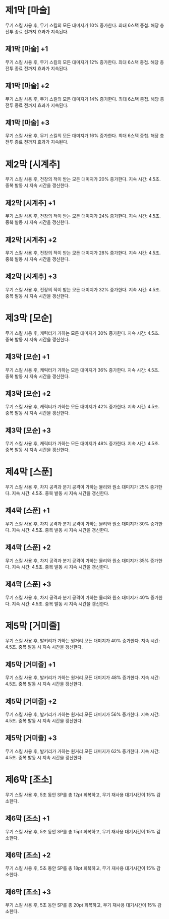 # 제1막 [마술]

무기 스킬 사용 후, 무기 스킬의 모든 대미지가 10% 증가한다. 최대 6스택 중첩. 해당 층 전투 종료 전까지 효과가 지속된다.

## 제1막 [마술] +1

무기 스킬 사용 후, 무기 스킬의 모든 대미지가 12% 증가한다. 최대 6스택 중첩. 해당 층 전투 종료 전까지 효과가 지속된다.

## 제1막 [마술] +2

무기 스킬 사용 후, 무기 스킬의 모든 대미지가 14% 증가한다. 최대 6스택 중첩. 해당 층 전투 종료 전까지 효과가 지속된다.

## 제1막 [마술] +3

무기 스킬 사용 후, 무기 스킬의 모든 대미지가 16% 증가한다. 최대 6스택 중첩. 해당 층 전투 종료 전까지 효과가 지속된다.

# 제2막 [시계추]

무기 스킬 사용 후, 전장의 적이 받는 모든 대미지가 20% 증가한다. 지속 시간: 4.5초. 중복 발동 시 지속 시간을 갱신한다.

## 제2막 [시계추] +1

무기 스킬 사용 후, 전장의 적이 받는 모든 대미지가 24% 증가한다. 지속 시간: 4.5초. 중복 발동 시 지속 시간을 갱신한다.

## 제2막 [시계추] +2

무기 스킬 사용 후, 전장의 적이 받는 모든 대미지가 28% 증가한다. 지속 시간: 4.5초. 중복 발동 시 지속 시간을 갱신한다.

## 제2막 [시계추] +3

무기 스킬 사용 후, 전장의 적이 받는 모든 대미지가 32% 증가한다. 지속 시간: 4.5초. 중복 발동 시 지속 시간을 갱신한다.

# 제3막 [모순]

무기 스킬 사용 후, 캐릭터가 가하는 모든 대미지가 30% 증가한다. 지속 시간: 4.5초. 중복 발동 시 지속 시간을 갱신한다.

## 제3막 [모순] +1

무기 스킬 사용 후, 캐릭터가 가하는 모든 대미지가 36% 증가한다. 지속 시간: 4.5초. 중복 발동 시 지속 시간을 갱신한다.

## 제3막 [모순] +2

무기 스킬 사용 후, 캐릭터가 가하는 모든 대미지가 42% 증가한다. 지속 시간: 4.5초. 중복 발동 시 지속 시간을 갱신한다.

## 제3막 [모순] +3

무기 스킬 사용 후, 캐릭터가 가하는 모든 대미지가 48% 증가한다. 지속 시간: 4.5초. 중복 발동 시 지속 시간을 갱신한다.

# 제4막 [스푼]

무기 스킬 사용 후, 차지 공격과 분기 공격이 가하는 물리와 원소 대미지가 25% 증가한다. 지속 시간: 4.5초. 중복 발동 시 지속 시간을 갱신한다.

## 제4막 [스푼] +1

무기 스킬 사용 후, 차지 공격과 분기 공격이 가하는 물리와 원소 대미지가 30% 증가한다. 지속 시간: 4.5초. 중복 발동 시 지속 시간을 갱신한다.

## 제4막 [스푼] +2

무기 스킬 사용 후, 차지 공격과 분기 공격이 가하는 물리와 원소 대미지가 35% 증가한다. 지속 시간: 4.5초. 중복 발동 시 지속 시간을 갱신한다.

## 제4막 [스푼] +3

무기 스킬 사용 후, 차지 공격과 분기 공격이 가하는 물리와 원소 대미지가 40% 증가한다. 지속 시간: 4.5초. 중복 발동 시 지속 시간을 갱신한다.

# 제5막 [거미줄]

무기 스킬 사용 후, 발키리가 가하는 원거리 모든 대미지가 40% 증가한다. 지속 시간: 4.5초. 중복 발동 시 지속 시간을 갱신한다.

## 제5막 [거미줄] +1

무기 스킬 사용 후, 발키리가 가하는 원거리 모든 대미지가 48% 증가한다. 지속 시간: 4.5초. 중복 발동 시 지속 시간을 갱신한다.

## 제5막 [거미줄] +2

무기 스킬 사용 후, 발키리가 가하는 원거리 모든 대미지가 56% 증가한다. 지속 시간: 4.5초. 중복 발동 시 지속 시간을 갱신한다.

## 제5막 [거미줄] +3

무기 스킬 사용 후, 발키리가 가하는 원거리 모든 대미지가 62% 증가한다. 지속 시간: 4.5초. 중복 발동 시 지속 시간을 갱신한다.

# 제6막 [조소]

무기 스킬 사용 후, 5초 동안 SP를 총 12pt 회복하고, 무기 재사용 대기시간이 15% 감소한다.

## 제6막 [조소] +1

무기 스킬 사용 후, 5초 동안 SP를 총 15pt 회복하고, 무기 재사용 대기시간이 15% 감소한다.

## 제6막 [조소] +2

무기 스킬 사용 후, 5초 동안 SP를 총 18pt 회복하고, 무기 재사용 대기시간이 15% 감소한다.

## 제6막 [조소] +3

무기 스킬 사용 후, 5초 동안 SP를 총 20pt 회복하고, 무기 재사용 대기시간이 15% 감소한다.
